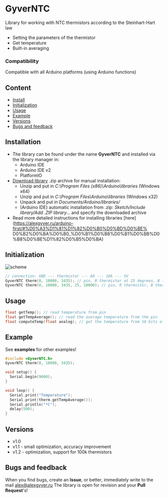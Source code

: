 # GyverNTC
Library for working with NTC thermistors according to the Steinhart-Hart law
- Setting the parameters of the thermistor
- Get temperature
- Built-in averaging

### Compatibility
Compatible with all Arduino platforms (using Arduino functions)

## Content
- [Install](#install)
- [Initialization](#init)
- [Usage](#usage)
- [Example](#example)
- [Versions](#versions)
- [Bugs and feedback](#feedback)

<a id="install"></a>
## Installation
- The library can be found under the name **GyverNTC** and installed via the library manager in:
    - Arduino IDE
    - Arduino IDE v2
    - PlatformIO
- [Download library](https://github.com/GyverLibs/GyverNTC/archive/refs/heads/main.zip) .zip archive for manual installation:
    - Unzip and put in *C:\Program Files (x86)\Arduino\libraries* (Windows x64)
    - Unzip and put in *C:\Program Files\Arduino\libraries* (Windows x32)
    - Unpack and put in *Documents/Arduino/libraries/*
    - (Arduino IDE) automatic installation from .zip: *Sketch/Include library/Add .ZIP library…* and specify the downloaded archive
- Read more detailed instructions for installing libraries [here] (https://alexgyver.ru/arduino-first/#%D0%A3%D1%81%D1%82%D0%B0%D0%BD%D0%BE% D0%B2%D0%BA%D0%B0_%D0%B1%D0%B8%D0%B1%D0%BB%D0%B8%D0%BE%D1%82%D0%B5%D0%BA)

<a id="init"></a>
## Initialization
![scheme](https://github.com/GyverLibs/GyverNTC/blob/main/docs/conn2.png)
```cpp
// connection: GND --- thermistor --- A0 --- 10k --- 5V
GyverNTC therm(0, 10000, 3435); // pin, R thermistor at 25 degrees, B thermistor. (R default resistor 10000)
GyverNTC therm(0, 10000, 3435, 25, 10000); // pin, R thermistor, B thermistor, base temperature, R resistor
```

<a id="usage"></a>
## Usage
```cpp
float getTemp(); // read temperature from pin
float getTempAverage(); // read the average temperature from the pin
float computeTemp(float analog); // get the temperature from 10 bits of the ADC signal (can be averaged)
```

<a id="example"></a>
## Example
See **examples** for other examples!
```cpp
#include <GyverNTC.h>
GyverNTC therm(0, 10000, 3435);

void setup() {
  Serial.begin(9600);
}

void loop() {
  Serial.print("Temperature");
  Serial.print(therm.getTempAverage());
  Serial.println("*C");
  delay(500);
}
```

<a id="versions"></a>
## Versions
- v1.0
- v1.1 - small optimization, accuracy improvement
- v1.2 - optimization, support for 100k thermistors

<a id="feedback"></a>
## Bugs and feedback
When you find bugs, create an **Issue**, or better, immediately write to the mail [alex@alexgyver.ru](mailto:alex@alexgyver.ru)
The library is open for revision and your **Pull Request**'s!